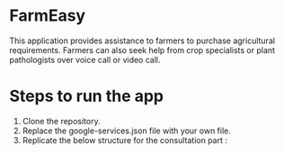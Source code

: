 # FarmEasy
This application provides assistance to farmers to purchase agricultural requirements. Farmers can also seek help from crop specialists or plant pathologists over voice call or video call.


# Steps to run the app
1. Clone the repository.
2. Replace the google-services.json file with your own file.
3. Replicate the below structure for the consultation part :
